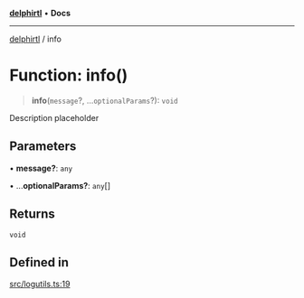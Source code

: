 [**delphirtl**](../README.md) • **Docs**

***

[delphirtl](../globals.md) / info

# Function: info()

> **info**(`message`?, ...`optionalParams`?): `void`

Description placeholder

## Parameters

• **message?**: `any`

• ...**optionalParams?**: `any`[]

## Returns

`void`

## Defined in

[src/logutils.ts:19](https://github.com/chuacw/delphirtl/blob/bc4432dcf21a33f3ebefbf5c563e6faef4faa2a1/src/logutils.ts#L19)
